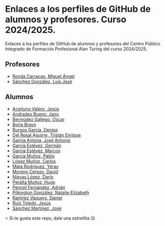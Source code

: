 # Enlaces a los perfiles de GitHub de alumnos y profesores. Curso 2024/2025.

Enlaces a los perfiles de GitHub de alumnos y profesores del Centro Público Integrado de Formación Profesional Alan Turing del curso 2024/2025.

## Profesores

* [Ronda Carracao, Miguel Ángel](https://github.com/profemronda)
* [Sánchez González, Luis José](https://github.com/LuisJoseSanchez)

## Alumnos

* [Aceituno Valero, Jesús]()
* [Andrades Bueno, Jairo](https://github.com/jairopo)
* [Bermúdez Gallego, Oscar]()
* [Borja Bravo]()
* [Burgos García, Denise]()
* [Del Rosal Aguirre, Tristán Enrique]()
* [García Antona, José Antonio]()
* [García Estévez, Germán](https://github.com/germangarest)
* [García Estévez, Marcos](https://github.com/warc0s)
* [García Muñoz, Pablo]()
* [López Muñoz, Carlos](https://github.com/carloslopez04)
* [Mata Rodríguez, Yeray](https://github.com/YerayMR)
* [Moreno Cerezo, David](https://github.com/DavidMoCe)
* [Nievas López, Darío]()
* [Peralta Muñoz, Hugo]()
* [Perogil Fernández, Adrián]()
* [Pilkington González, Natalie Elizabeth]()
* [Ramírez Vaquero, Daniel]()
* [Ruiz Toledo, Jesús](https://github.com/jesusruiztoledo)
* [Sánchez Martínez, José]()

:star: Si te gusta este repo, dale una estrellita :wink:
